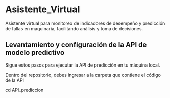 # Asistente_Virtual
Asistente virtual para monitoreo de indicadores de desempeño y predicción de fallas en maquinaria, facilitando análisis y toma de decisiones.

## Levantamiento y configuración de la API de modelo predictivo

Sigue estos pasos para ejecutar la API de predicción en tu máquina local.

Dentro del repositorio, debes ingresar a la carpeta que contiene el código de la API

cd API_prediccion
